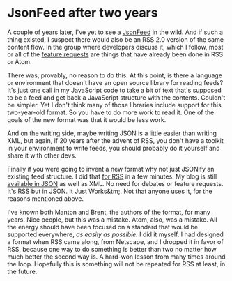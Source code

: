 # JsonFeed after two years
A couple of years later, I've yet to see a <a href="https://jsonfeed.org/">JsonFeed</a> in the wild. And if such a thing existed, I suspect there would also be an RSS 2.0 version of the same content flow. In the group where developers discuss it, which I follow, most or all of the <a href="https://github.com/brentsimmons/JSONFeed/issues">feature requests</a> are things that have already been done in RSS or Atom.

There was, provably, no reason to do this. At this point, is there a language or environment that doesn't have an open source library for reading feeds? It's just one call in my JavaScript code to take a bit of text that's supposed to be a feed and get back a JavaScript structure with the contents. Couldn't be simpler. Yet I don't think many of those libraries include support for this two-year-old format. So you have to do more work to read it. One of the goals of the new format was that it would be less work. 

And on the writing side, maybe writing JSON is a little easier than writing XML, but again, if 20 years after the advent of RSS, you don't have a toolkit in your environment to write feeds, you should probably do it yourself and share it with other devs. 

Finally if you were going to invent a new format why not just JSONify an existing feed structure. I did that <a href="http://scripting.com/stories/2012/09/10/rssInJsonForReal.html">for RSS</a> in a few minutes. My blog is still <a href="http://scripting.com/rss.json">available in JSON</a> as well as XML. No need for debates or feature requests. It's RSS but in JSON. It Just Works&tm;. Not that anyone uses it, for the reasons mentioned above. 

I've known both Manton and Brent, the authors of the format, for many years. Nice people, but this was a mistake. Atom, also, was a mistake. All the energy should have been focused on a standard that would be supported everywhere, <i>as easily as possible. </i>I did it myself. I had designed a format when RSS came along, from Netscape, and I dropped it in favor of RSS, because one way to do something is better than two no matter how much better the second way is. A hard-won lesson from many times around the loop. Hopefully this is something will not be repeated for RSS at least, in the future. 

